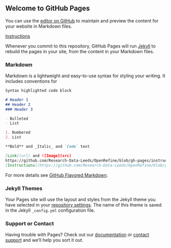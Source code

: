## Welcome to GitHub Pages

You can use the [editor on GitHub](https://github.com/Research-Data-Leeds/OpenRefine/edit/gh-pages/index.md) to maintain and preview the content for your website in Markdown files.

[Instructions](https://research-data-leeds.github.io/OpenRefine/Background.md)

Whenever you commit to this repository, GitHub Pages will run [Jekyll](https://jekyllrb.com/) to rebuild the pages in your site, from the content in your Markdown files.

### Markdown

Markdown is a lightweight and easy-to-use syntax for styling your writing. It includes conventions for

```markdown
Syntax highlighted code block

# Header 1
## Header 2
### Header 3

- Bulleted
- List

1. Numbered
2. List

**Bold** and _Italic_ and `Code` text

[Link](url) and ![Image](src)
https://github.com/Research-Data-Leeds/OpenRefine/blob/gh-pages/instructions.txt
[Instructions](https://github.com/Research-Data-Leeds/OpenRefine/blob/gh-pages/instructions.txt) and ![Image](src)
```

For more details see [GitHub Flavored Markdown](https://guides.github.com/features/mastering-markdown/).

### Jekyll Themes

Your Pages site will use the layout and styles from the Jekyll theme you have selected in your [repository settings](https://github.com/Research-Data-Leeds/OpenRefine/settings). The name of this theme is saved in the Jekyll `_config.yml` configuration file.

### Support or Contact

Having trouble with Pages? Check out our [documentation](https://docs.github.com/categories/github-pages-basics/) or [contact support](https://github.com/contact) and we’ll help you sort it out.
